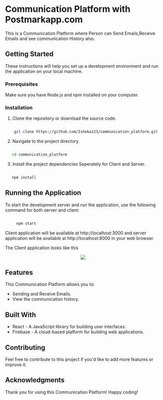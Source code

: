 # Communication Platform with Postmarkapp.com

This is a Communication Platform where Person can Send Emails,Receive Emails and see communication History also.

## Getting Started

These instructions will help you set up a development environment and run the application on your local machine.

### Prerequisites

Make sure you have Node.js and npm installed on your computer.

### Installation

1. Clone the repository or download the source code.

```bash

    git clone https://github.com/Isheka123/communication_platform.git

```

2. Navigate to the project directory.

```bash

   cd communication_platform

```

3. Install the project dependencies Seperately for Client and Server.

```bash

   npm install

```

## Running the Application

To start the development server and run the application, use the following command for both server and client:

```bash

     npm start

```

Client application will be available at http://localhost:3000 and server application will be available at http://localhost:8000 in your web browser.

The Client application looks like this
<div align="center">

   <img src="/public/login.png"/>

</div>


## Features

This Communication Platform allows you to:

- Sending and Receive Emails.
- View the communication history.


## Built With

- React - A JavaScript library for building user interfaces.
- Firebase - A cloud-based platform for building web applications.

## Contributing

Feel free to contribute to this project if you'd like to add more features or improve it.

## Acknowledgments

Thank you for using this Communication Platform!
Happy coding!
